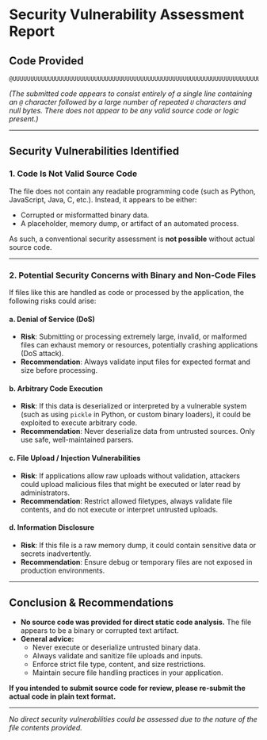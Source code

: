 # Security Vulnerability Assessment Report

## Code Provided

```
@UUUUUUUUUUUUUUUUUUUUUUUUUUUUUUUUUUUUUUUUUUUUUUUUUUUUUUUUUUUUUUUUUUUUUUUUUUUUUU...
```

*(The submitted code appears to consist entirely of a single line containing an `@` character followed by a large number of repeated `U` characters and null bytes. There does not appear to be any valid source code or logic present.)*

---

## Security Vulnerabilities Identified

### 1. **Code Is Not Valid Source Code**

The file does not contain any readable programming code (such as Python, JavaScript, Java, C, etc.). Instead, it appears to be either:

- Corrupted or misformatted binary data.
- A placeholder, memory dump, or artifact of an automated process.

As such, a conventional security assessment is **not possible** without actual source code.

---

### 2. **Potential Security Concerns with Binary and Non-Code Files**

If files like this are handled as code or processed by the application, the following risks could arise:

#### a. **Denial of Service (DoS)**
- **Risk**: Submitting or processing extremely large, invalid, or malformed files can exhaust memory or resources, potentially crashing applications (DoS attack).
- **Recommendation**: Always validate input files for expected format and size before processing.

#### b. **Arbitrary Code Execution**
- **Risk**: If this data is deserialized or interpreted by a vulnerable system (such as using `pickle` in Python, or custom binary loaders), it could be exploited to execute arbitrary code.
- **Recommendation**: Never deserialize data from untrusted sources. Only use safe, well-maintained parsers.

#### c. **File Upload / Injection Vulnerabilities**
- **Risk**: If applications allow raw uploads without validation, attackers could upload malicious files that might be executed or later read by administrators.
- **Recommendation**: Restrict allowed filetypes, always validate file contents, and do not execute or interpret untrusted uploads.

#### d. **Information Disclosure**
- **Risk**: If this file is a raw memory dump, it could contain sensitive data or secrets inadvertently.
- **Recommendation**: Ensure debug or temporary files are not exposed in production environments.

---

## Conclusion & Recommendations

- **No source code was provided for direct static code analysis.** The file appears to be a binary or corrupted text artifact.
- **General advice:** 
    - Never execute or deserialize untrusted binary data.
    - Always validate and sanitize file uploads and inputs.
    - Enforce strict file type, content, and size restrictions.
    - Maintain secure file handling practices in your application.

**If you intended to submit source code for review, please re-submit the actual code in plain text format.**

---

*No direct security vulnerabilities could be assessed due to the nature of the file contents provided.*
